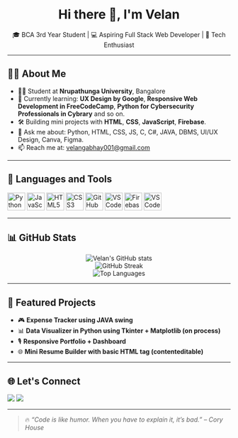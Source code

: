 <h1 align="center">Hi there 👋, I'm Velan</h1>

<p align="center">
  🎓 BCA 3rd Year Student | 💻 Aspiring Full Stack Web Developer | 🚀 Tech Enthusiast
</p>

---

## 🧑‍💻 About Me

- 👨‍🎓 Student at **Nrupathunga University**, Bangalore  
- 🌱 Currently learning: **UX Design by Google**, **Responsive Web Development in FreeCodeCamp**, **Python for Cybersecurity Professionals in Cybrary** and so on.
- 🛠️ Building mini projects with **HTML**, **CSS**, **JavaScript**, **Firebase**. 
- 💬 Ask me about: Python, HTML, CSS, JS, C, C#, JAVA, DBMS, UI/UX Design, Canva, Figma.
- 📫 Reach me at: [velangabhay001@gmail.com ](mailto:velangabhay001@gmail.com)

---

## 🚀 Languages and Tools

<p align="left">
  <img src="https://cdn.jsdelivr.net/gh/devicons/devicon/icons/python/python-original.svg" width="40" height="40" alt="Python"/>
  <img src="https://cdn.jsdelivr.net/gh/devicons/devicon/icons/javascript/javascript-original.svg" width="40" height="40" alt="JavaScript"/>
  <img src="https://cdn.jsdelivr.net/gh/devicons/devicon/icons/html5/html5-original.svg" width="40" height="40" alt="HTML5"/>
  <img src="https://cdn.jsdelivr.net/gh/devicons/devicon/icons/css3/css3-original.svg" width="40" height="40" alt="CSS3"/>
  <img src="https://github.githubassets.com/assets/GitHub-Mark-ea2971cee799.png" width="40" height="40" alt="GitHub"/>
  <img src="https://cdn.jsdelivr.net/gh/devicons/devicon/icons/vscode/vscode-original.svg" width="40" height="40" alt="VS Code"/>
  <img src="https://cdn.jsdelivr.net/gh/devicons/devicon/icons/firebase/firebase-original.svg" width="40" height="40" alt="Firebase"/>
  <img src="https://cdn.jsdelivr.net/gh/devicons/devicon/icons/netlify/netlify-original.svg" width="40" height="40" alt="VS Code"/>
</p>

---

## 📊 GitHub Stats

<p align="center">
  <img src="https://github-readme-stats.vercel.app/api?username=Velang2003&show_icons=true&theme=tokyonight" alt="Velan's GitHub stats"/>
  <br/>
  <img src="https://github-readme-streak-stats.herokuapp.com?user=Velang2003&theme=tokyonight" alt="GitHub Streak"/>
  <br/>
  <img src="https://github-readme-stats.vercel.app/api/top-langs/?username=Velang2003&layout=compact&theme=tokyonight" alt="Top Languages"/>
</p>

---

## 📌 Featured Projects

- 🎮 **Expense Tracker using JAVA swing**
- 📊 **Data Visualizer in Python using Tkinter + Matplotlib (on process)**
- 🎙️ **Responsive Portfolio + Dashboard**
- 🌐 **Mini Resume Builder with basic HTML tag (contenteditable)**

---

## 🌐 Let's Connect

<p align="left">
  <a href="https://www.linkedin.com/in/velan-2003-g/" target="_blank"><img src="https://content.linkedin.com/content/dam/me/business/en-us/amp/xbu/linkedin-revised-brand-guidelines/linkedin-logo/fg/brandg-linkedinlogo-hero-logo-dsk-v01.png.original.png"/></a>
  <a href="mailto:velangabhay001.com"><img src="https://img.shields.io/badge/Gmail-D14836?style=for-the-badge&logo=gmail&logoColor=white"/></a>
</p>

---

> 🔥 _“Code is like humor. When you have to explain it, it’s bad.” – Cory House_
